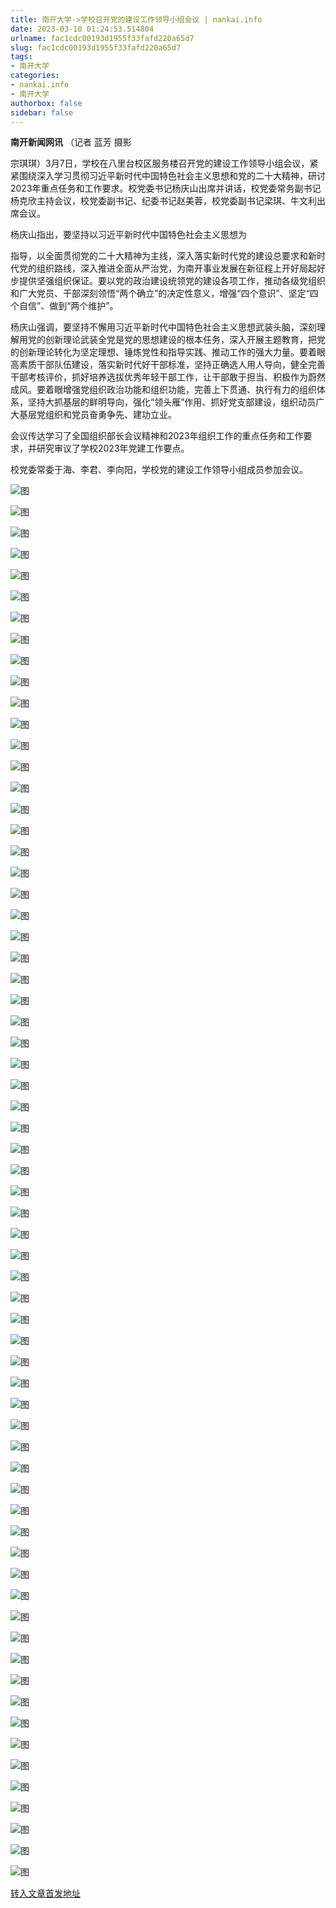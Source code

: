 ```yaml
---
title: 南开大学->学校召开党的建设工作领导小组会议 | nankai.info
date: 2023-03-10 01:24:53.514804
urlname: fac1cdc00193d1955f33fafd220a65d7
slug: fac1cdc00193d1955f33fafd220a65d7
tags: 
- 南开大学
categories:
- nankai.info
- 南开大学
authorbox: false
sidebar: false
---
```

**南开新闻网讯** （记者 蓝芳 摄影

宗琪琪）3月7日，学校在八里台校区服务楼召开党的建设工作领导小组会议，紧紧围绕深入学习贯彻习近平新时代中国特色社会主义思想和党的二十大精神，研讨2023年重点任务和工作要求。校党委书记杨庆山出席并讲话，校党委常务副书记杨克欣主持会议，校党委副书记、纪委书记赵美蓉，校党委副书记梁琪、牛文利出席会议。

杨庆山指出，要坚持以习近平新时代中国特色社会主义思想为
<!--more-->
指导，以全面贯彻党的二十大精神为主线，深入落实新时代党的建设总要求和新时代党的组织路线，深入推进全面从严治党，为南开事业发展在新征程上开好局起好步提供坚强组织保证。要以党的政治建设统领党的建设各项工作，推动各级党组织和广大党员、干部深刻领悟“两个确立”的决定性意义，增强“四个意识”、坚定“四个自信”、做到“两个维护”。

杨庆山强调，要坚持不懈用习近平新时代中国特色社会主义思想武装头脑，深刻理解用党的创新理论武装全党是党的思想建设的根本任务，深入开展主题教育，把党的创新理论转化为坚定理想、锤炼党性和指导实践、推动工作的强大力量。要着眼高素质干部队伍建设，落实新时代好干部标准，坚持正确选人用人导向，健全完善干部考核评价，抓好培养选拔优秀年轻干部工作，让干部敢于担当、积极作为蔚然成风。要着眼增强党组织政治功能和组织功能，完善上下贯通、执行有力的组织体系，坚持大抓基层的鲜明导向，强化“领头雁”作用、抓好党支部建设，组织动员广大基层党组织和党员奋勇争先、建功立业。

会议传达学习了全国组织部长会议精神和2023年组织工作的重点任务和工作要求，并研究审议了学校2023年党建工作要点。

校党委常委于海、李君、李向阳，学校党的建设工作领导小组成员参加会议。

![图](http://news.nankai.edu.cn/ywsd/system/2023/03/08/g)

![图](http://news.nankai.edu.cn/ywsd/system/2023/03/08/p)

![图](http://news.nankai.edu.cn/ywsd/system/2023/03/08/j)

![图](http://news.nankai.edu.cn/ywsd/system/2023/03/08/)

![图](http://news.nankai.edu.cn/ywsd/system/2023/03/08/a)

![图](http://news.nankai.edu.cn/ywsd/system/2023/03/08/4)

![图](http://news.nankai.edu.cn/ywsd/system/2023/03/08/6)

![图](http://news.nankai.edu.cn/ywsd/system/2023/03/08/6)

![图](http://news.nankai.edu.cn/ywsd/system/2023/03/08/c)

![图](http://news.nankai.edu.cn/ywsd/system/2023/03/08/a)

![图](http://news.nankai.edu.cn/ywsd/system/2023/03/08/c)

![图](http://news.nankai.edu.cn/ywsd/system/2023/03/08/9)

![图](http://news.nankai.edu.cn/ywsd/system/2023/03/08/_)

![图](http://news.nankai.edu.cn/ywsd/system/2023/03/08/7)

![图](http://news.nankai.edu.cn/ywsd/system/2023/03/08/7)

![图](http://news.nankai.edu.cn/ywsd/system/2023/03/08/2)

![图](http://news.nankai.edu.cn/ywsd/system/2023/03/08/0)

![图](http://news.nankai.edu.cn/ywsd/system/2023/03/08/5)

![图](http://news.nankai.edu.cn/ywsd/system/2023/03/08/0)

![图](http://news.nankai.edu.cn/ywsd/system/2023/03/08/0)

![图](http://news.nankai.edu.cn/ywsd/system/2023/03/08/0)

![图](http://news.nankai.edu.cn/ywsd/system/2023/03/08/3)

![图](http://news.nankai.edu.cn/ywsd/system/2023/03/08/0)

![图](http://news.nankai.edu.cn/ywsd/system/2023/03/08/0)

![图](http://news.nankai.edu.cn/)

![图](http://news.nankai.edu.cn/ywsd/system/2023/03/08/2)

![图](http://news.nankai.edu.cn/ywsd/system/2023/03/08/0)

![图](http://news.nankai.edu.cn/ywsd/system/2023/03/08/5)

![图](http://news.nankai.edu.cn/)

![图](http://news.nankai.edu.cn/ywsd/system/2023/03/08/0)

![图](http://news.nankai.edu.cn/ywsd/system/2023/03/08/0)

![图](http://news.nankai.edu.cn/ywsd/system/2023/03/08/0)

![图](http://news.nankai.edu.cn/)

![图](http://news.nankai.edu.cn/ywsd/system/2023/03/08/3)

![图](http://news.nankai.edu.cn/ywsd/system/2023/03/08/0)

![图](http://news.nankai.edu.cn/ywsd/system/2023/03/08/0)

![图](http://news.nankai.edu.cn/)

![图](http://news.nankai.edu.cn/ywsd/system/2023/03/08/c)

![图](http://news.nankai.edu.cn/ywsd/system/2023/03/08/i)

![图](http://news.nankai.edu.cn/ywsd/system/2023/03/08/p)

![图](http://news.nankai.edu.cn/)

![图](http://news.nankai.edu.cn/ywsd/system/2023/03/08/n)

![图](http://news.nankai.edu.cn/ywsd/system/2023/03/08/c)

![图](http://news.nankai.edu.cn/ywsd/system/2023/03/08/)

![图](http://news.nankai.edu.cn/ywsd/system/2023/03/08/u)

![图](http://news.nankai.edu.cn/ywsd/system/2023/03/08/d)

![图](http://news.nankai.edu.cn/ywsd/system/2023/03/08/e)

![图](http://news.nankai.edu.cn/ywsd/system/2023/03/08/)

![图](http://news.nankai.edu.cn/ywsd/system/2023/03/08/i)

![图](http://news.nankai.edu.cn/ywsd/system/2023/03/08/a)

![图](http://news.nankai.edu.cn/ywsd/system/2023/03/08/k)

![图](http://news.nankai.edu.cn/ywsd/system/2023/03/08/n)

![图](http://news.nankai.edu.cn/ywsd/system/2023/03/08/a)

![图](http://news.nankai.edu.cn/ywsd/system/2023/03/08/n)

![图](http://news.nankai.edu.cn/ywsd/system/2023/03/08/)

![图](http://news.nankai.edu.cn/ywsd/system/2023/03/08/s)

![图](http://news.nankai.edu.cn/ywsd/system/2023/03/08/w)

![图](http://news.nankai.edu.cn/ywsd/system/2023/03/08/e)

![图](http://news.nankai.edu.cn/ywsd/system/2023/03/08/n)

![图](http://news.nankai.edu.cn/)

![图](http://news.nankai.edu.cn/)

![图](http://news.nankai.edu.cn/ywsd/system/2023/03/08/:)

![图](http://news.nankai.edu.cn/ywsd/system/2023/03/08/p)

![图](http://news.nankai.edu.cn/ywsd/system/2023/03/08/t)

![图](http://news.nankai.edu.cn/ywsd/system/2023/03/08/t)

![图](http://news.nankai.edu.cn/ywsd/system/2023/03/08/h)

[转入文章首发地址](http://news.nankai.edu.cn/ywsd/system/2023/03/08/030054713.shtml)